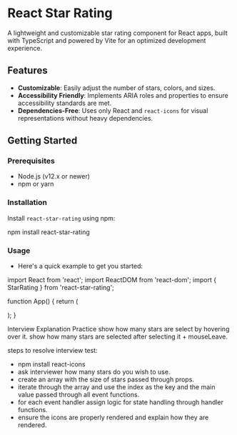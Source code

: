 # React Star Rating

A lightweight and customizable star rating component for React apps, built with TypeScript and powered by Vite for an optimized development experience.

## Features

- **Customizable**: Easily adjust the number of stars, colors, and sizes.
- **Accessibility Friendly**: Implements ARIA roles and properties to ensure accessibility standards are met.
- **Dependencies-Free**: Uses only React and `react-icons` for visual representations without heavy dependencies.

## Getting Started

### Prerequisites

- Node.js (v12.x or newer)
- npm or yarn

### Installation

Install `react-star-rating` using npm:

npm install react-star-rating

### Usage
 - Here's a quick example to get you started:

  import React from 'react';
  import ReactDOM from 'react-dom';
  import { StarRating } from 'react-star-rating';

  function App() {
    return (
      <div>
        <StarRating totalStars={5} />
      </div>
    );
  }


Interview Explanation Practice
show how many stars are select by hovering over it.
show how many stars are selected after selecting it + mouseLeave.

steps to resolve interview test:
- npm install react-icons
- ask interviewer how many stars do you wish to use.
- create an array with the size of stars passed through props. 
- iterate through the array and use the index as the key and the main value passed through all event functions.
- for each event handler assign logic for state handling through handler functions.
- ensure the icons are properly rendered and explain how they are rendered.





